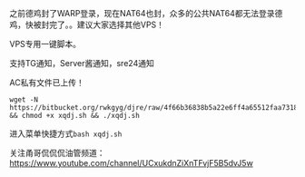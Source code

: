之前德鸡封了WARP登录，现在NAT64也封，众多的公共NAT64都无法登录德鸡，快被封完了。。建议大家选择其他VPS！

VPS专用一键脚本。

支持TG通知，Server酱通知，sre24通知

AC私有文件已上传！

```
wget -N https://bitbucket.org/rwkgyg/djre/raw/4f66b36838b5a22e6ff4a65512faa7318ff1da74/xqdj.sh && chmod +x xqdj.sh && ./xqdj.sh
```

进入菜单快捷方式```bash xqdj.sh```


关注甬哥侃侃侃油管频道：https://www.youtube.com/channel/UCxukdnZiXnTFvjF5B5dvJ5w
